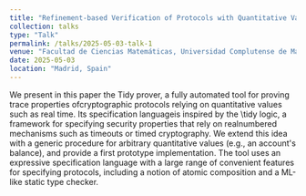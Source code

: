 ```yaml
---
title: "Refinement-based Verification of Protocols with Quantitative Values"
collection: talks
type: "Talk"
permalink: /talks/2025-05-03-talk-1
venue: "Facultad de Ciencias Matemáticas, Universidad Complutense de Madrid"
date: 2025-05-03
location: "Madrid, Spain"
---
```

We present in this paper the Tidy prover, a fully automated tool for proving trace properties ofcryptographic protocols relying on quantitative values such as real time. Its specification languageis inspired by the \tidy logic, a framework for specifying security properties that rely on realnumbered mechanisms such as timeouts or timed cryptography.
We extend this idea with a generic procedure for arbitrary quantitative values (e.g., an account's balance), and provide a first prototype implementation. The tool uses an expressive specification language with a large range of convenient features for specifying protocols, including a notion of atomic composition and a ML-like static type checker.
